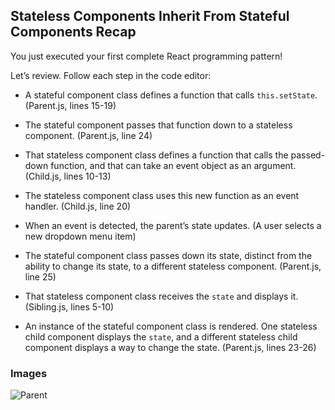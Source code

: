 ## Stateless Components Inherit From Stateful Components Recap

You just executed your first complete React programming pattern!

Let’s review. Follow each step in the code editor:

* A stateful component class defines a function that calls `this.setState`. (Parent.js, lines 15-19)

* The stateful component passes that function down to a stateless component. (Parent.js, line 24)

* That stateless component class defines a function that calls the passed-down function, and that can take an event object as an argument. (Child.js, lines 10-13)

* The stateless component class uses this new function as an event handler. (Child.js, line 20)

* When an event is detected, the parent’s state updates. (A user selects a new dropdown menu item)

* The stateful component class passes down its state, distinct from the ability to change its state, to a different stateless component. (Parent.js, line 25)

* That stateless component class receives the `state` and displays it. (Sibling.js, lines 5-10)

* An instance of the stateful component class is rendered. One stateless child component displays the `state`, and a different stateless child component displays a way to change the state. (Parent.js, lines 23-26)


### Images

![Parent](/images/logo.png)
